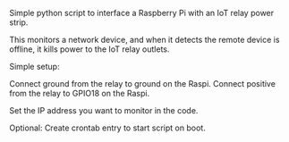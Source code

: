 Simple python script to interface a Raspberry Pi with an IoT relay power strip.

This monitors a network device, and when it detects the remote device is offline, it kills power to the IoT relay outlets.

Simple setup:

Connect ground from the relay to ground on the Raspi.  Connect positive from the relay to GPIO18 on the Raspi.

Set the IP address you want to monitor in the code.

Optional: Create crontab entry to start script on boot.
